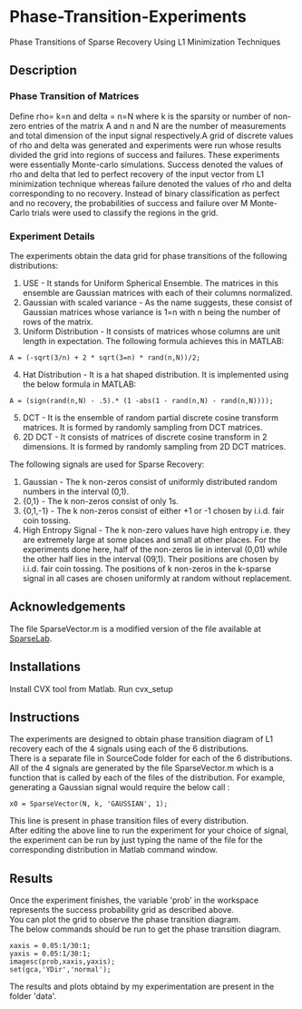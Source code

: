 # Phase-Transition-Experiments
Phase Transitions of Sparse Recovery Using L1 Minimization Techniques

## Description
### Phase Transition of Matrices
Define  rho= k=n and delta = n=N where k is the sparsity or number of non-zero entries of
the matrix A and n and N are the number of measurements and total dimension of the input
signal respectively.A grid of discrete values of rho and delta was generated and
experiments were run whose results divided the grid into regions of success and failures. These
experiments were essentially Monte-carlo simulations. Success denoted the values of rho and delta
that led to perfect recovery of the input vector from L1 minimization technique whereas failure
denoted the values of rho and delta corresponding to no recovery. Instead of binary classification as
perfect and no recovery, the probabilities of success and failure over M Monte-Carlo trials were
used to classify the regions in the grid.
### Experiment Details
The experiments obtain the data grid for phase transitions of the following distributions:
1. USE - It stands for Uniform Spherical Ensemble. The matrices in this ensemble are
Gaussian matrices with each of their columns normalized.
2. Gaussian with scaled variance - As the name suggests, these consist of Gaussian matrices
whose variance is 1=n with n being the number of rows of the matrix.
3. Uniform Distribution - It consists of matrices whose columns are unit length in
expectation. The following formula achieves this in MATLAB:
```
A = (-sqrt(3/n) + 2 * sqrt(3=n) * rand(n,N))/2;
```
4. Hat Distribution - It is a hat shaped distribution. It is implemented using the below
formula in MATLAB:
```
A = (sign(rand(n,N) - .5).* (1 -abs(1 - rand(n,N) - rand(n,N))));
```
5. DCT - It is the ensemble of random partial discrete cosine transform matrices. It is
formed by randomly sampling from DCT matrices.
6. 2D DCT - It consists of matrices of discrete cosine transform in 2 dimensions. It is
formed by randomly sampling from 2D DCT matrices.

The following signals are used for Sparse Recovery:
1. Gaussian - The k non-zeros consist of uniformly distributed random numbers in the
interval (0,1).
2. {0,1} - The k non-zeros consist of only 1s.
3. {0,1,-1} - The k non-zeros consist of either +1 or -1 chosen by i.i.d. fair coin tossing.
4. High Entropy Signal - The k non-zero values have high entropy i.e. they are extremely
large at some places and small at other places. For the experiments done here, half of
the non-zeros lie in interval (0,01̇) while the other half lies in the interval (09̇,1). Their
positions are chosen by i.i.d. fair coin tossing.
The positions of k non-zeros in the k-sparse signal in all cases are chosen uniformly at random
without replacement.

## Acknowledgements
The file SparseVector.m is a modified version of the file available at [SparseLab](https://sparselab.stanford.edu).
## Installations
Install CVX tool from Matlab.
Run cvx_setup
## Instructions
The experiments are designed to obtain phase transition diagram of L1 recovery each of the 4 signals using each of the 6 distributions.  
There is a separate file in SourceCode folder for each of the 6 distributions.  
All of the 4 signals are generated by the file SparseVector.m which is a function that is called by each of the files of the distribution. For example, generating a Gaussian signal would require the below call : 
```
x0 = SparseVector(N, k, 'GAUSSIAN', 1);
```
This line is present in phase transition files of every distribution.  
After editing the above line to run the experiment for your choice of signal, the experiment can be run by just typing the name of the file for the corresponding distribution in Matlab command window.
## Results
Once the experiment finishes, the variable 'prob' in the workspace represents the success probability grid as described above.  
You can plot the grid to observe the phase transition diagram.  
The below commands should be run to get the phase transition diagram.
```
xaxis = 0.05:1/30:1;
yaxis = 0.05:1/30:1;
imagesc(prob,xaxis,yaxis);
set(gca,'YDir','normal');
```
The results and plots obtaind by my experimentation are present in the folder 'data'.
